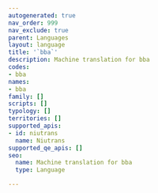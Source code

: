 ```yaml
---
autogenerated: true
nav_order: 999
nav_exclude: true
parent: Languages
layout: language
title: '`bba`'
description: Machine translation for bba
codes:
- bba
names:
- bba
family: []
scripts: []
typology: []
territories: []
supported_apis:
- id: niutrans
  name: Niutrans
supported_qe_apis: []
seo:
  name: Machine translation for bba
  type: Language

---
```



